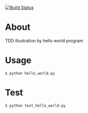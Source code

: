 
[![Build Status](https://travis-ci.org/f1shear/tdd-hello-world.svg?branch=master)](https://travis-ci.org/f1shear/tdd-hello-world)


# About 

TDD illustration by hello world program


# Usage

    $ python hello_world.py


# Test

    $ python test_hello_world.py



